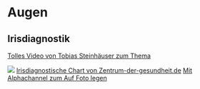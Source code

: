 # Augen

## Irisdiagnostik
[Tolles Video von Tobias Steinhäuser zum Thema](https://www.youtube.com/watch?v=pQwMU_n8g4c)

![](__Attatchments/Augen.webp)
[Irisdiagnostische Chart von Zentrum-der-gesundheit.de](https://static.zentrum-der-gesundheit.de/img/39e2c70cbca452552562eccca3e426fd?width=1280&height=720)
[Mit Alphachannel zum Auf Foto legen](../Augen_Alphaoverlay%201.webp)

